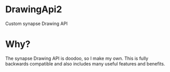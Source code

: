 # DrawingApi2
Custom synapse Drawing API

# Why?
The synapse Drawing API is doodoo, so I make my own. This is fully backwards compatible and also includes many useful features and benefits.
